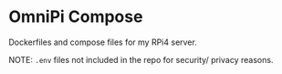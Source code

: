 # OmniPi Compose
Dockerfiles and compose files for my RPi4 server.


NOTE: `.env` files not included in the repo for security/ privacy reasons.